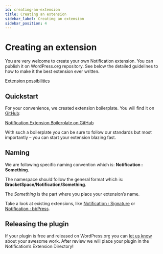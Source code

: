 ```yaml
---
id: creating-an-extension
title: Creating an extension
sidebar_label: Creating an extension
sidebar_position: 4
---
```


# Creating an extension

You are very welcome to create your own Notification extension. You can publish it on WordPress.org repository. See below the detailed guidelines to how to make it the best extension ever written.

[Extension possibilities](extension-possibilities.md)

## Quickstart

For your convenience, we created extension boilerplate. You will find it on [GitHub](https://github.com/BracketSpace/Notification-Extension-Boilerplate):

[Notification Extension Boilerplate on GitHub](https://github.com/BracketSpace/Notification-Extension-Boilerplate)

With such a boilerplate you can be sure to follow our standards but most importantly – you can start your extension blazing fast.

## Naming

We are following specific naming convention which is: **Notification : Something**.

The namespace should follow the general format which is: **BracketSpace/Notification/Something**.

The _Something_ is the part where you place your extension’s name.

Take a look at existing extensions, like [Notification : Signature](https://wordpress.org/plugins/signature-notification/) or [Notification : bbPress](https://wordpress.org/plugins/notification-bbpress/).

## Releasing the plugin

If your plugin is free and released on WordPress.org you can [let us know](https://bracketspace.com/contact/) about your awesome work. After review we will place your plugin in the Notification’s Extension Directory!

